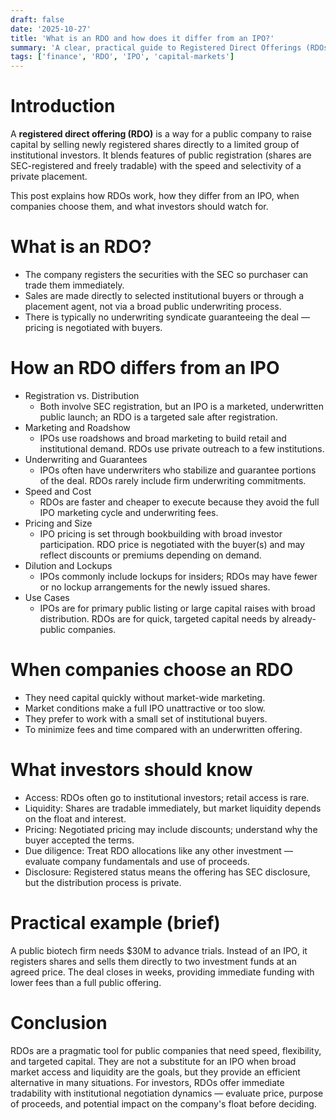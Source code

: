 ```yaml
---
draft: false
date: '2025-10-27'
title: 'What is an RDO and how does it differ from an IPO?'
summary: 'A clear, practical guide to Registered Direct Offerings (RDOs): what they are, why companies use them, how they compare to IPOs, and what investors should consider.'
tags: ['finance', 'RDO', 'IPO', 'capital-markets']
---
```


# Introduction

A **registered direct offering (RDO)** is a way for a public company to raise capital by selling newly registered shares directly to a limited group of institutional investors. It blends features of public registration (shares are SEC-registered and freely tradable) with the speed and selectivity of a private placement.

This post explains how RDOs work, how they differ from an IPO, when companies choose them, and what investors should watch for.

# What is an RDO?

- The company registers the securities with the SEC so purchaser can trade them immediately.
- Sales are made directly to selected institutional buyers or through a placement agent, not via a broad public underwriting process.
- There is typically no underwriting syndicate guaranteeing the deal — pricing is negotiated with buyers.

# How an RDO differs from an IPO

- Registration vs. Distribution
  - Both involve SEC registration, but an IPO is a marketed, underwritten public launch; an RDO is a targeted sale after registration.
- Marketing and Roadshow
  - IPOs use roadshows and broad marketing to build retail and institutional demand. RDOs use private outreach to a few institutions.
- Underwriting and Guarantees
  - IPOs often have underwriters who stabilize and guarantee portions of the deal. RDOs rarely include firm underwriting commitments.
- Speed and Cost
  - RDOs are faster and cheaper to execute because they avoid the full IPO marketing cycle and underwriting fees.
- Pricing and Size
  - IPO pricing is set through bookbuilding with broad investor participation. RDO price is negotiated with the buyer(s) and may reflect discounts or premiums depending on demand.
- Dilution and Lockups
  - IPOs commonly include lockups for insiders; RDOs may have fewer or no lockup arrangements for the newly issued shares.
- Use Cases
  - IPOs are for primary public listing or large capital raises with broad distribution. RDOs are for quick, targeted capital needs by already-public companies.

# When companies choose an RDO

- They need capital quickly without market-wide marketing.
- Market conditions make a full IPO unattractive or too slow.
- They prefer to work with a small set of institutional buyers.
- To minimize fees and time compared with an underwritten offering.

# What investors should know

- Access: RDOs often go to institutional investors; retail access is rare.
- Liquidity: Shares are tradable immediately, but market liquidity depends on the float and interest.
- Pricing: Negotiated pricing may include discounts; understand why the buyer accepted the terms.
- Due diligence: Treat RDO allocations like any other investment — evaluate company fundamentals and use of proceeds.
- Disclosure: Registered status means the offering has SEC disclosure, but the distribution process is private.

# Practical example (brief)

A public biotech firm needs $30M to advance trials. Instead of an IPO, it registers shares and sells them directly to two investment funds at an agreed price. The deal closes in weeks, providing immediate funding with lower fees than a full public offering.

# Conclusion

RDOs are a pragmatic tool for public companies that need speed, flexibility, and targeted capital. They are not a substitute for an IPO when broad market access and liquidity are the goals, but they provide an efficient alternative in many situations. For investors, RDOs offer immediate tradability with institutional negotiation dynamics — evaluate price, purpose of proceeds, and potential impact on the company's float before deciding.
